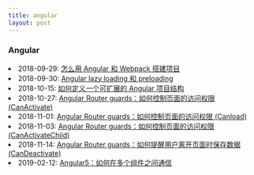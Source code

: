 ```yaml
---
title: angular
layout: post
---
```

### Angular

<li>2018-09-29: <a class="post-list" href="/2018/09/29/angular-webpack.html">怎么用 Angular 和 Webpack 搭建项目</a></li>

<li>2018-09-30: <a class="post-list" href="/2018/09/30/angular-lazy-loading.html">Angular lazy loading 和 preloading</a></li>

<li>2018-10-15: <a class="post-list" href="/2018/10/15/angular-scalable-project-structure.html">如何定义一个可扩展的 Angular 项目结构</a></li>

<li>2018-10-27: <a class="post-list" href="/2018/10/27/angular-routing-guards.html">Angular Router guards：如何控制页面的访问权限 (CanActivate)</a></li>

<li>2018-11-01: <a class="post-list" href="/2018/11/01/angular-routing-guard-canload.html">Angular Router guards：如何控制页面的访问权限 (Canload)</a></li>

<li>2018-11-03: <a class="post-list" href="/2018/11/03/angular-routing-guard-CanActivateChild.html">Angular Router guards：如何控制页面的访问权限 (CanActivateChild)</a></li>

<li>2018-11-14: <a class="post-list" href="/2018/11/14/angular-routing-guard-candeactivate.html">Angular Router guards：如何提醒用户离开页面时保存数据 (CanDeactivate)</a></li>


<li>2019-02-12: <a class="post-list" href="/2019/02/12/angular-sharing-data-methods.html">Angular5：如何在多个组件之间通信</a></li>

